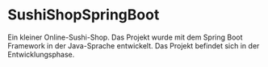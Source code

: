 # SushiShopSpringBoot
Ein kleiner Online-Sushi-Shop. Das Projekt wurde mit dem Spring Boot Framework in der Java-Sprache entwickelt.
Das Projekt befindet sich in der Entwicklungsphase.
